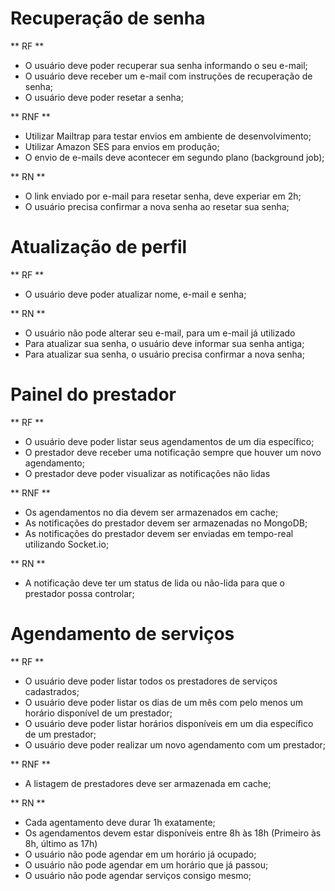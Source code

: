 # Recuperação de senha

** RF **

- O usuário deve poder recuperar sua senha informando o seu e-mail;
- O usuário deve receber um e-mail com instruções de recuperação de senha;
- O usuário deve poder resetar a senha;

** RNF **

- Utilizar Mailtrap para testar envios em ambiente de desenvolvimento;
- Utilizar Amazon SES para envios em produção;
- O envio de e-mails deve acontecer em segundo plano (background job);

** RN **

- O link enviado por e-mail para resetar senha, deve experiar em 2h;
- O usuário precisa confirmar a nova senha ao resetar sua senha;

# Atualização de perfil

** RF **

- O usuário deve poder atualizar nome, e-mail e senha;

** RN **

- O usuário não pode alterar seu e-mail, para um e-mail já utilizado
- Para atualizar sua senha, o usuário deve informar sua senha antiga;
- Para atualizar sua senha, o usuário precisa confirmar a nova senha;

# Painel do prestador

** RF **

- O usuário deve poder listar seus agendamentos de um dia específico;
- O prestador deve receber uma notificação sempre que houver um novo agendamento;
- O prestador deve poder visualizar as notificações não lidas

** RNF **

- Os agendamentos no dia devem ser armazenados em cache;
- As notificações do prestador devem ser armazenadas no MongoDB;
- As notificações do prestador devem ser enviadas em tempo-real utilizando Socket.io;

** RN **

- A notificação deve ter um status de lida ou não-lida para que o prestador possa controlar;

# Agendamento de serviços

** RF **

- O usuário deve poder listar todos os prestadores de serviços cadastrados;
- O usuário deve poder listar os dias de um mês com pelo menos um horário disponível de um prestador;
- O usuário deve poder listar horários disponíveis em um dia específico de um prestador;
- O usuário deve poder realizar um novo agendamento com um prestador;

** RNF **

- A listagem de prestadores deve ser armazenada em cache;

** RN **

- Cada agentamento deve durar 1h exatamente;
- Os agendamentos devem estar disponíveis entre 8h às 18h (Primeiro às 8h, último as 17h)
- O usuário não pode agendar em um horário já ocupado;
- O usuário não pode agendar em um horário que já passou;
- O usuário não pode agendar serviços consigo mesmo;
